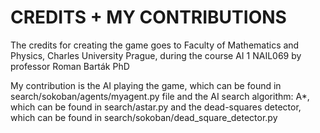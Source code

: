 # CREDITS + MY CONTRIBUTIONS

The credits for creating the game goes to Faculty of Mathematics and Physics, Charles University Prague, during the course AI 1 NAIL069 by professor Roman Barták PhD

My contribution is the AI playing the game, which can be found in search/sokoban/agents/myagent.py file and the AI search algorithm: A*, which can be found in search/astar.py and the dead-squares detector, which can be found in search/sokoban/dead_square_detector.py
